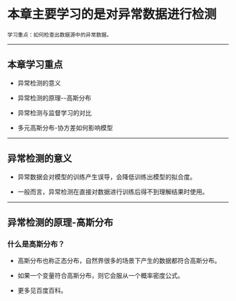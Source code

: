 # 本章主要学习的是对异常数据进行检测

    学习重点：如何检查出数据源中的异常数据。
    
---

 ## 本章学习重点
 
  * 异常检测的意义
  
  * 异常检测的原理--高斯分布
  
  * 异常检测与监督学习的对比
  
  * 多元高斯分布-协方差如何影响模型
  
---  
  
 
## 异常检测的意义

  * 异常数据会对模型的训练产生误导，会降低训练出模型的拟合度。
  
  * 一般而言，异常检测在直接对数据进行训练后得不到理解结果时使用。
  
  
---

## 异常检测的原理-高斯分布

  ### 什么是高斯分布？
  
   * 高斯分布也称正态分布，自然界很多的场景下产生的数据都符合高斯分布。
   
   * 如果一个变量符合高斯分布，则它会服从一个概率密度公式。
   
   * 更多见百度百科。
   
 
  
  
    
